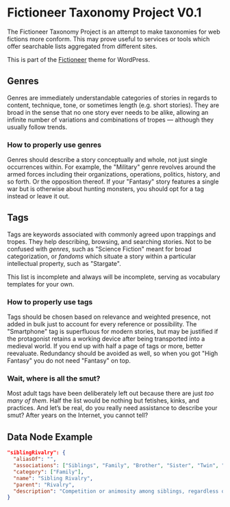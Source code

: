 # Fictioneer Taxonomy Project V0.1

The Fictioneer Taxonomy Project is an attempt to make taxonomies for web fictions more conform. This may prove useful to services or tools which offer searchable lists aggregated from different sites.

This is part of the [Fictioneer](https://github.com/Tetrakern/fictioneer) theme for WordPress.

## Genres

Genres are immediately understandable categories of stories in regards to content, technique, tone, or sometimes length (e.g. short stories). They are broad in the sense that no one story ever needs to be alike, allowing an infinite number of variations and combinations of tropes — although they usually follow trends.

### How to properly use genres

Genres should describe a story conceptually and whole, not just single occurrences within. For example, the "Military" genre revolves around the armed forces including their organizations, operations, politics, history, and so forth. Or the opposition thereof. If your "Fantasy" story features a single war but is otherwise about hunting monsters, you should opt for a tag instead or leave it out.

## Tags

Tags are keywords associated with commonly agreed upon trappings and tropes. They help describing, browsing, and searching stories. Not to be confused with _genres_, such as "Science Fiction" meant for broad categorization, or _fandoms_ which situate a story within a particular intellectual property, such as "Stargate".

This list is incomplete and always will be incomplete, serving as vocabulary templates for your own.

### How to properly use tags

Tags should be chosen based on relevance and weighted presence, not added in bulk just to account for every reference or possibility. The "Smartphone" tag is superfluous for modern stories, but may be justified if the protagonist retains a working device after being transported into a medieval world. If you end up with half a page of tags or more, better reevaluate. Redundancy should be avoided as well, so when you got "High Fantasy" you do not need "Fantasy" on top.

### Wait, where is all the smut?

Most adult tags have been deliberately left out because there are just _too many of them_. Half the list would be nothing but fetishes, kinks, and practices. And let’s be real, do you really need assistance to describe your smut? After years on the Internet, you cannot tell?

## Data Node Example

```json
"siblingRivalry": {
  "aliasOf": "",
  "associations": ["Siblings", "Family", "Brother", "Sister", "Twin", "Heirs"],
  "category": ["Family"],
  "name": "Sibling Rivalry",
  "parent": "Rivalry",
  "description": "Competition or animosity among siblings, regardless of blood-relation. Reasons may include preferential treatment, the order of succession or inheritance, literal enforced competition, or just petty jealousy."
}
```
